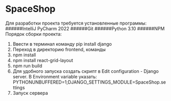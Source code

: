 # SpaceShop
Для разработки проекта требуется установленные программы:
######IntelliJ PyCharm 2022
######Git
######Python 3.10
######NPM
Порядок сборки проекта:
1. Ввести в терминал команду pip install django
2. Переход в директорию frontend, команды
1. npm install
2. npm install react-grid-layout
3. npm run build
3. Для удобного запуска создать скрипт в Edit configuration - Django server. В Environment variable указать: PYTHONUNBUFFERED=1;DJANGO_SETTINGS_MODULE=SpaceShop.settings
4. Запуск сервера
